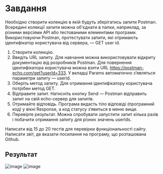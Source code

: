# Завдання

Необхідно створити колекцію в якій будуть зберігатись запити Postman.
Всередині колекції запити можна об&#39;єднати в папки, наприклад, за різними
версіями API або тестованими елементами програми.
Використовуючи Postman, протестувати запити, які отримають
ідентифікатор користувача від сервера, — GET user id.
1. Створити колекцію.
2. Введіть URL запиту. Для навчання можна використовувати відкриту
документацію від розробників Postman. Для повернення ідентифікатора
користувача можна взяти URL https://postman-echo.com/get?userId=333. У вкладці
Params автоматично з’являться параметри запиту — userid.
3. Оберіть метод запиту. Для отримання ідентифікатору користувача
потрібен метод GET.
4. Відправите запит. Натисніть кнопку Send — Postman відправить запит
на свій echo-сервер для запитів.
5. Отримайте відповідь. Програма видасть тіло відповіді (програмний
код) у вікні Response, а код статусу з’явиться в меню вище.
6. Перевірте результат. Можна спробувати запустити запит кілька разів
і побачити отримання запиту для різних значень userIds.

Написати від 15 до 20 тестів для перевірки функціональності сайту.  
Написати звіт, де вказати посилання на програму, що розташована Github.

## Результат
![image](https://user-images.githubusercontent.com/72568844/206917570-cfeaba07-6ae0-4b47-a308-56741d3ad33e.png)
![image](https://user-images.githubusercontent.com/72568844/206917573-52ff8899-93ea-49e6-b32f-e82ab954693f.png)
